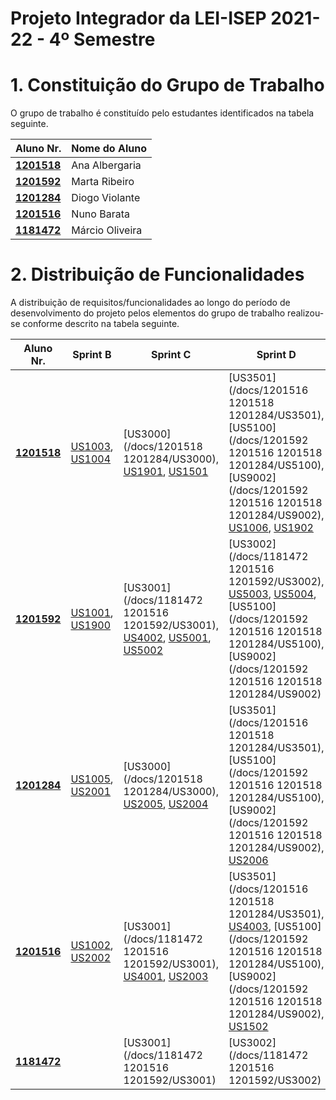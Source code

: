 # Projeto Integrador da LEI-ISEP 2021-22 - 4º Semestre

# 1. Constituição do Grupo de Trabalho

O grupo de trabalho é constituído pelo estudantes identificados na tabela seguinte.

| Aluno Nr.	                    | Nome do Aluno			 |
|-------------------------------|------------------|
| **[1201518](/docs/1201518/)** | Ana Albergaria   |
| **[1201592](/docs/1201592/)** | Marta Ribeiro    |
| **[1201284](/docs/1201284/)** | Diogo Violante   |
| **[1201516](/docs/1201516/)** | Nuno Barata      |
| **[1181472](/docs/1181472/)** | Márcio Oliveira  |


# 2. Distribuição de Funcionalidades ###

A distribuição de requisitos/funcionalidades ao longo do período de desenvolvimento do projeto pelos elementos do grupo de trabalho realizou-se conforme descrito na tabela seguinte.

| Aluno Nr.	                    | Sprint B                                                       | Sprint C                                                                                                                                       | Sprint D                                                                                                                                                                                                                                                                                                              |
|-------------------------------|----------------------------------------------------------------|------------------------------------------------------------------------------------------------------------------------------------------------|-----------------------------------------------------------------------------------------------------------------------------------------------------------------------------------------------------------------------------------------------------------------------------------------------------------------------|
| [**1201518**](/docs/1201518/) | [US1003](/docs/1201518/US1003), [US1004](/docs/1201518/US1004) | [US3000](/docs/1201518 1201284/US3000), [US1901](/docs/1201518/US1901), [US1501](/docs/1201518/US1501)                                         | [US3501](/docs/1201516 1201518 1201284/US3501), [US5100](/docs/1201592 1201516 1201518 1201284/US5100),[US9002](/docs/1201592 1201516 1201518 1201284/US9002), [US1006](/docs/1201518/US1006), [US1902](/docs/1201518/US1902)                                                                                         |
| [**1201592**](/docs/1201592/) | [US1001](/docs/1201592/US1001), [US1900](/docs/1201592/US1900) | [US3001](/docs/1181472 1201516 1201592/US3001), [US4002](/docs/1201592/US4002), [US5001](/docs/1201592/US5001), [US5002](/docs/1201592/US5002) | [US3002](/docs/1181472 1201516 1201592/US3002), [US5003](/docs/1201592/US5003), [US5004](/docs/1201592/US5004), [US5100](/docs/1201592 1201516 1201518 1201284/US5100), [US9002](/docs/1201592 1201516 1201518 1201284/US9002)                                                                                |
| [**1201284**](/docs/1201284/) | [US1005](/docs/1201284/US1005), [US2001](/docs/1201284/US2001) | [US3000](/docs/1201518 1201284/US3000), [US2005](/docs/1201284/US2005), [US2004](/docs/1201284/US2004)                                         | [US3501](/docs/1201516 1201518 1201284/US3501), [US5100](/docs/1201592 1201516 1201518 1201284/US5100), [US9002](/docs/1201592 1201516 1201518 1201284/US9002), [US2006](/docs/1201284/US2006)                                                                                                                        |
| [**1201516**](/docs/1201516/) | [US1002](/docs/1201516/US1002), [US2002](/docs/1201516/US2002) | [US3001](/docs/1181472 1201516 1201592/US3001), [US4001](/docs/1201516/US4001), [US2003](/docs/1201516/US2003)                                 | [US3501](/docs/1201516 1201518 1201284/US3501), [US4003](/docs/1201516/US4003), [US5100](/docs/1201592 1201516 1201518 1201284/US5100), [US9002](/docs/1201592 1201516 1201518 1201284/US9002), [US1502](/docs/1201516/US1502) |
| [**1181472**](/docs/1181472/) |                                                                | [US3001](/docs/1181472 1201516 1201592/US3001)                                                                                                 | [US3002](/docs/1181472 1201516 1201592/US3002)                                                                                                                                                                                                                                                                        |
